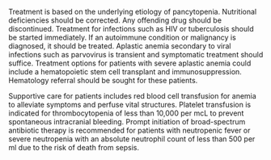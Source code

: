 Treatment is based on the underlying etiology of pancytopenia. Nutritional deficiencies should be corrected. Any offending drug should be discontinued. Treatment for infections such as HIV or tuberculosis should be started immediately. If an autoimmune condition or malignancy is diagnosed, it should be treated. Aplastic anemia secondary to viral infections such as parvovirus is transient and symptomatic treatment should suffice. Treatment options for patients with severe aplastic anemia could include a hematopoietic stem cell transplant and immunosuppression. Hematology referral should be sought for these patients.

Supportive care for patients includes red blood cell transfusion for anemia to alleviate symptoms and perfuse vital structures. Platelet transfusion is indicated for thrombocytopenia of less than 10,000 per mcL to prevent spontaneous intracranial bleeding. Prompt initiation of broad-spectrum antibiotic therapy is recommended for patients with neutropenic fever or severe neutropenia with an absolute neutrophil count of less than 500 per ml due to the risk of death from sepsis.